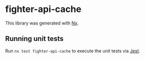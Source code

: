 # fighter-api-cache

This library was generated with [Nx](https://nx.dev).

## Running unit tests

Run `nx test fighter-api-cache` to execute the unit tests via [Jest](https://jestjs.io).
